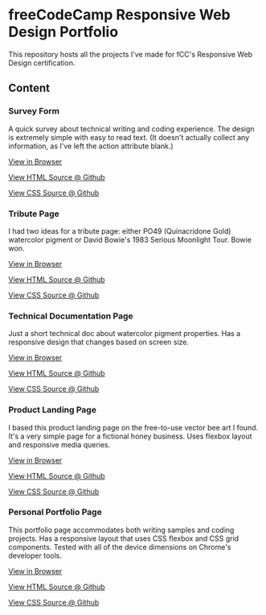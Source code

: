 # freeCodeCamp Responsive Web Design Portfolio

This repository hosts all the projects I've made for fCC's Responsive Web Design certification.

## Content

### Survey Form

A quick survey about technical writing and coding experience. The design is extremely simple with easy to read text.
(It doesn't actually collect any information, as I've left the action attribute blank.)

[View in Browser](https://nessdocs.github.io/fCC-Responsive-Web-Design/Survey-Form/index.html)

[View HTML Source @ Github](https://github.com/nessdocs/fCC-Responsive-Web-Design/blob/main/Survey-Form/index.html)

[View CSS Source @ Github](https://github.com/nessdocs/fCC-Responsive-Web-Design/blob/main/Survey-Form/styles.css)

### Tribute Page

I had two ideas for a tribute page: either PO49 (Quinacridone Gold) watercolor pigment or David Bowie's 1983 Serious Moonlight Tour. Bowie won.

[View in Browser](https://nessdocs.github.io/fCC-Responsive-Web-Design/Tribute-Page/index.html)

[View HTML Source @ Github](https://github.com/nessdocs/fCC-Responsive-Web-Design/blob/main/Tribute-Page/index.html)

[View CSS Source @ Github](https://github.com/nessdocs/fCC-Responsive-Web-Design/blob/main/Tribute-Page/styles.css)

### Technical Documentation Page

Just a short technical doc about watercolor pigment properties. Has a responsive design that changes based on screen size.

[View in Browser](https://nessdocs.github.io/fCC-Responsive-Web-Design/Technical-Documentation-Page/index.html)

[View HTML Source @ Github](https://github.com/nessdocs/fCC-Responsive-Web-Design/blob/main/Technical-Documentation-Page/index.html)

[View CSS Source @ Github](https://github.com/nessdocs/fCC-Responsive-Web-Design/blob/main/Technical-Documentation-Page/styles.css)

### Product Landing Page

I based this product landing page on the free-to-use vector bee art I found. It's a very simple page for a fictional honey business. Uses flexbox layout and responsive media queries.

[View in Browser](https://nessdocs.github.io/fCC-Responsive-Web-Design/Product-Landing-Page/index.html)

[View HTML Source @ Github](https://github.com/nessdocs/fCC-Responsive-Web-Design/blob/main/Product-Landing-Page/index.html)

[View CSS Source @ Github](https://github.com/nessdocs/fCC-Responsive-Web-Design/blob/main/Product-Landing-Page/styles.css)

### Personal Portfolio Page

This portfolio page accommodates both writing samples and coding projects. Has a responsive layout that uses CSS flexbox and CSS grid components. Tested with all of the device dimensions on Chrome's developer tools.

[View in Browser](https://nessdocs.github.io/fCC-Responsive-Web-Design/Personal-Portfolio-Webpage/index.html)

[View HTML Source @ Github](https://github.com/nessdocs/fCC-Responsive-Web-Design/blob/main/Personal-Portfolio-Webpage/index.html)

[View CSS Source @ Github](https://github.com/nessdocs/fCC-Responsive-Web-Design/blob/main/Personal-Portfolio-Webpage/styles.css)
